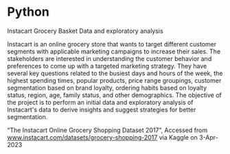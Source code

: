 # Python
Instacart Grocery Basket Data and exploratory analysis

Instacart is an online grocery store that wants to target different customer segments with applicable marketing campaigns to increase their sales. The stakeholders are interested in understanding the customer behavior and preferences to come up with a targeted marketing strategy. They have several key questions related to the busiest days and hours of the week, the highest spending times, popular products, price range groupings, customer segmentation based on brand loyalty, ordering habits based on loyalty status, region, age, family status, and other demographics. The objective of the project is to perform an initial data and exploratory analysis of Instacart's data to derive insights and suggest strategies for better segmentation.

“The Instacart Online Grocery Shopping Dataset 2017”, Accessed from www.instacart.com/datasets/grocery-shopping-2017 via Kaggle on 3-Apr-2023
